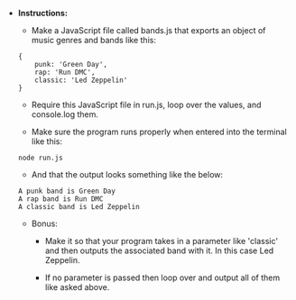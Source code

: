 
* **Instructions:**

	* Make a JavaScript file called bands.js that exports an object of music genres and bands like this:

	```
	{
		punk: 'Green Day',
		rap: 'Run DMC',
		classic: 'Led Zeppelin'
	}
	```

	* Require this JavaScript file in run.js, loop over the values, and console.log them.

	* Make sure the program runs properly when entered into the terminal like this:

	```
	node run.js
	```

	* And that the output looks something like the below:

	```
	A punk band is Green Day
	A rap band is Run DMC
	A classic band is Led Zeppelin
	```

	* Bonus:

		* Make it so that your program takes in a parameter like 'classic' and then outputs the associated band with it. In this case Led Zeppelin.

		* If no parameter is passed then loop over and output all of them like asked above.
